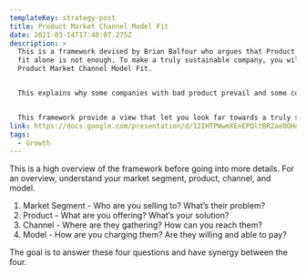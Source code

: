 ```yaml
---
templateKey: strategy-post
title: Product Market Channel Model Fit
date: 2021-03-14T17:40:07.275Z
description: >
  This is a framework devised by Brian Balfour who argues that Product Market
  fit alone is not enough. To make a truly sustainable company, you will need
  Product Market Channel Model Fit.


  This explains why some companies with bad product prevail and some companies with good product fails.


  This framework provide a view that let you look far towards a truly sustainable and growing business.
link: https://docs.google.com/presentation/d/12IHTPWwmXEnEPQltBR2aeOOHqhyr6ZDEE7ubw-HbsXo/edit#slide=id.gb70c0c9545_0_165
tags:
  - Growth
---
```

This is a high overview of the framework before going into more details. For an overview, understand your market segment, product, channel, and model.

1. Market Segment - Who are you selling to? What’s their problem?
2. Product - What are you offering? What’s your solution?
3. Channel - Where are they gathering? How can you reach them?
4. Model - How are you charging them? Are they willing and able to pay?

The goal is to answer these four questions and have synergy between the four.